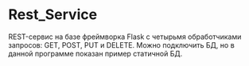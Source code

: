 # Rest_Service

REST-сервис на базе фреймворка Flask с четырьмя обработчиками запросов: GET, POST, PUT и DELETE. Можно подключить БД, но в данной программе показан пример статичной БД.
